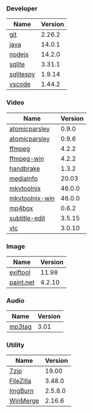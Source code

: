 
### Developer
Name                                                                                | Version
----                                                                                | -------
[git](https://github.com/git-for-windows/git/releases)                              | 2.26.2
[java](http://www.oracle.com/technetwork/java/javase/downloads/index.html)          | 14.0.1
[nodejs](https://nodejs.org/en/download/current/)                                   | 14.2.0
[sqlite](http://www.sqlite.org/download.html)                                       | 3.31.1
[sqlitespy](http://www.yunqa.de/delphi/doku.php/products/sqlitespy/index)           | 1.9.14
[vscode](https://code.visualstudio.com/updates)                                     | 1.44.2

### Video
Name                                                                                | Version
----                                                                                | -------
[atomicparsley](http://sourceforge.net/projects/atomicparsley/files/atomicparsley/) | 0.9.0
[atomicparsley](https://bitbucket.org/jonhedgerows/atomicparsley/downloads)         | 0.9.6
[ffmpeg](http://www.ffmpeg.org/download.html)                                       | 4.2.2
[ffmpeg-win](http://ffmpeg.zeranoe.com/builds/)                                     | 4.2.2
[handbrake](http://handbrake.fr/downloads.php)                                      | 1.3.2
[mediainfo](http://mediaarea.net/us/MediaInfo/Download/Windows)                     | 20.03
[mkvtoolnix](http://www.bunkus.org/videotools/mkvtoolnix/downloads.html)            | 46.0.0
[mkvtoolnix-win](http://www.fosshub.com/MKVToolNix.html)                            | 46.0.0
[mp4box](http://gpac.wp.mines-telecom.fr/mp4box/)                                   | 0.6.2
[subtitle-edit](https://github.com/SubtitleEdit/subtitleedit/releases)              | 3.5.15
[vlc](https://www.videolan.org/vlc/download-windows.html)                           | 3.0.10

### Image
Name                                                                                | Version
----                                                                                | -------
[exiftool](http://www.sno.phy.queensu.ca/~phil/exiftool/)                           | 11.98
[paint.net](http://www.getpaint.net/download.html)                                  | 4.2.10

### Audio
Name                                                                                | Version
----                                                                                | -------
[mp3tag](http://www.mp3tag.de/en/download.html)                                     | 3.01

### Utility
Name                                                                                | Version
----                                                                                | -------
[7zip](http://www.7-zip.org/download.html)                                          | 19.00
[FileZilla](https://filezilla-project.org/download.php?show_all=1)                  | 3.48.0
[ImgBurn](http://www.imgburn.com/index.php?act=download)                            | 2.5.8.0
[WinMerge](http://winmerge.org/downloads/)                                          | 2.16.6
